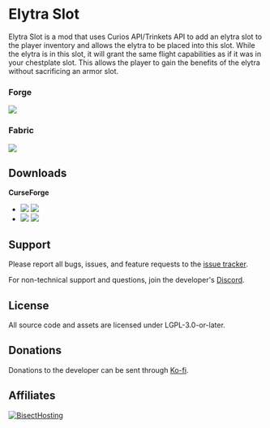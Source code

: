 # Elytra Slot

Elytra Slot is a mod that uses Curios API/Trinkets API to add an elytra slot to the player inventory and allows the
elytra to be placed into this slot. While the elytra is in this slot, it will grant the same flight capabilities as if
it was in your chestplate slot. This allows the player to gain the benefits of the elytra without sacrificing an armor
slot.

### Forge
![](https://i.imgur.com/gFyQBPW.png)

### Fabric
![](https://i.ibb.co/FVV3gSp/elytratrinket.png)

## Downloads

**CurseForge**
- [![](http://cf.way2muchnoise.eu/short_elytra-slot_downloads%20on%20Forge.svg)](https://www.curseforge.com/minecraft/mc-mods/elytra-slot/files) [![](http://cf.way2muchnoise.eu/versions/elytra-slot.svg)](https://www.curseforge.com/minecraft/mc-mods/elytra-slot)
- [![](http://cf.way2muchnoise.eu/short_elytra-slot-fabric_downloads%20on%20Fabric.svg)](https://www.curseforge.com/minecraft/mc-mods/elytra-slot-fabric/files) [![](http://cf.way2muchnoise.eu/versions/elytra-slot-fabric.svg)](https://www.curseforge.com/minecraft/mc-mods/elytra-slot-fabric)

## Support

Please report all bugs, issues, and feature requests to the
[issue tracker](https://github.com/illusivesoulworks/elytraslot/issues).

For non-technical support and questions, join the developer's [Discord](https://discord.gg/JWgrdwt).

## License

All source code and assets are licensed under LGPL-3.0-or-later.

## Donations

Donations to the developer can be sent through [Ko-fi](https://ko-fi.com/C0C1NL4O).

## Affiliates

[![BisectHosting](https://i.ibb.co/1G4QPdc/bh-illusive.png)](https://bisecthosting.com/illusive)

